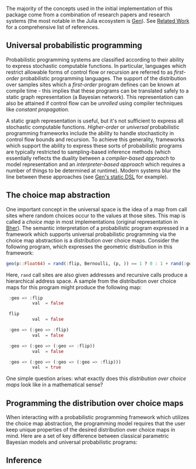 The majority of the concepts used in the initial implementation of this package come from a combination of research papers and research systems (the most notable in the Julia ecosystem is [Gen](https://www.gen.dev/)). See [Related Work](related_work.md) for a comprehensive list of references.

## Universal probabilistic programming

Probabilistic programming systems are classified according to their ability to express stochastic computable functions. In particular, languages which restrict allowable forms of control flow or recursion are referred to as _first-order_ probabilistic programming languages. The support of the distribution over samples sites which a _first-order_ program defines can be known at compile time - this implies that these programs can be translated safely to a static graph representation (a Bayesian network). This representation can also be attained if control flow can be _unrolled_ using compiler techniques like _constant propagation_.

A static graph representation is useful, but it's not sufficient to express all stochastic computable functions. _Higher-order_ or _universal_ probabilistic programming frameworks include the ability to handle stochasticity in control flow bounds and recursion. To achieve this generality, frameworks which support the ability to express these sorts of probabilistic programs are typically restricted to sampling-based inference methods (which essentially reflects the duality between a _compiler-based approach_ to model representation and an _interpreter-based approach_ which requires a number of things to be determined at runtime). Modern systems blur the line between these approaches (see [Gen's static DSL](https://www.gen.dev/dev/ref/modeling/#Static-Modeling-Language-1) for example).

## The choice map abstraction

One important concept in the universal space is the idea of a map from call sites where random choices occur to the values at those sites. This map is called a _choice map_ in most implementations (original representation in [Bher](http://proceedings.mlr.press/v15/wingate11a/wingate11a.pdf)). The semantic interpretation of a probabilistic program expressed in a framework which supports universal probabilistic programming via the choice map abstraction is a distribution over choice maps. Consider the following program, which expresses the geometric distribution in this framework:

```julia
geo(p::Float64) = rand(:flip, Bernoulli, (p, )) == 1 ? 0 : 1 + rand(:geo, geo, p)
```

Here, `rand` call sites are also given addresses and recursive calls produce a hierarchical address space. A sample from the distribution over choice maps for this program might produce the following map:

```julia
 :geo => :flip
          val  = false

 flip
          val  = false

 :geo => (:geo => :flip)
          val  = false

 :geo => (:geo => (:geo => :flip))
          val  = false

 :geo => (:geo => (:geo => (:geo => :flip)))
          val  = true
```

One simple question arises: what exactly does this _distribution over choice maps_ look like in a mathematical sense?

## Programming the distribution over choice maps

When interacting with a probabilistic programming framework which utilizes the choice map abstraction, the programming model requires that the user keep unique properties of the desired distribution over choice maps in mind. Here are a set of key difference between classical parametric Bayesian models and universal probabilistic programs:

## Inference

